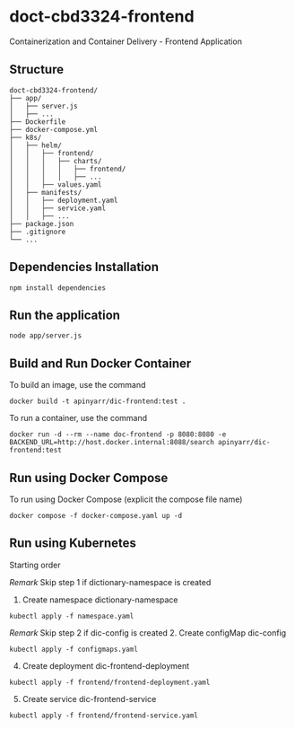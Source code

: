 # doct-cbd3324-frontend

Containerization and Container Delivery - Frontend Application

## Structure

```
doct-cbd3324-frontend/
├── app/
│   ├── server.js
│   ├── ...
├── Dockerfile
├── docker-compose.yml
├── k8s/
│   ├── helm/
│   │   ├── frontend/
│   │   │   ├── charts/
│   │   │   │   ├── frontend/
│   │   │   │   ├── ...
│   │   ├── values.yaml
│   ├── manifests/
│   │   ├── deployment.yaml
│   │   ├── service.yaml
│   │   ├── ...
├── package.json
├── .gitignore
└── ...
```

## Dependencies Installation
```npm install dependencies```

## Run the application
```node app/server.js```

## Build and Run Docker Container
To build an image, use the command

```docker build -t apinyarr/dic-frontend:test .```

To run a container, use the command

```docker run -d --rm --name doc-frontend -p 8080:8080 -e BACKEND_URL=http://host.docker.internal:8088/search apinyarr/dic-frontend:test```

## Run using Docker Compose
To run using Docker Compose (explicit the compose file name)

```docker compose -f docker-compose.yaml up -d```

## Run using Kubernetes
Starting order

*Remark* Skip step 1 if dictionary-namespace is created
1. Create namespace dictionary-namespace

```kubectl apply -f namespace.yaml```

*Remark* Skip step 2 if dic-config is created
2. Create configMap dic-config

```kubectl apply -f configmaps.yaml```

4. Create deployment dic-frontend-deployment

```kubectl apply -f frontend/frontend-deployment.yaml```

5. Create service dic-frontend-service

```kubectl apply -f frontend/frontend-service.yaml```